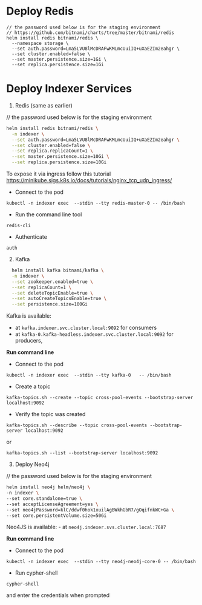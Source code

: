 Deploy Redis
===
```
// the password used below is for the staging environment
// https://github.com/bitnami/charts/tree/master/bitnami/redis
helm install redis bitnami/redis \
  --namespace storage \
  --set auth.password=Lma5LVU8lMcDRAFwKMLmcUuiIQ+uXaEZIm2eahgr \
  --set cluster.enabled=false \
  --set master.persistence.size=1Gi \
  --set replica.persistence.size=1Gi
```


Deploy Indexer Services
===
1. Redis (same as earlier)

// the password used below is for the staging environment
```bash
helm install redis bitnami/redis \
  -n indexer \
  --set auth.password=Lma5LVU8lMcDRAFwKMLmcUuiIQ+uXaEZIm2eahgr \
  --set cluster.enabled=false \
  --set replica.replicaCount=1 \
  --set master.persistence.size=10Gi \
  --set replica.persistence.size=10Gi
```

To expose it via ingress follow this tutorial https://minikube.sigs.k8s.io/docs/tutorials/nginx_tcp_udp_ingress/

- Connect to the pod

`kubectl -n indexer exec  --stdin --tty redis-master-0 -- /bin/bash`

- Run the command line tool

`redis-cli`

- Authenticate

`auth`


2. Kafka

  ```bash
    helm install kafka bitnami/kafka \
    -n indexer \
    --set zookeeper.enabled=true \
    --set replicaCount=1 \
    --set deleteTopicEnable=true \
    --set autoCreateTopicsEnable=true \
    --set persistence.size=100Gi
  ```

  Kafka is available:
  - at `kafka.indexer.svc.cluster.local:9092` for consumers
  - at `kafka-0.kafka-headless.indexer.svc.cluster.local:9092` for producers,

**Run command line**

- Connect to the pod

`kubectl -n indexer exec  --stdin --tty kafka-0   -- /bin/bash`

- Create a topic

`kafka-topics.sh --create --topic cross-pool-events --bootstrap-server localhost:9092`

- Verify the topic was created

`kafka-topics.sh --describe --topic cross-pool-events --bootstrap-server localhost:9092`

or 

`kafka-topics.sh --list --bootstrap-server localhost:9092`

3. Deploy Neo4j

  // the password used below is for the staging environment
  ```bash
  helm install neo4j helm/neo4j \
  -n indexer \
  --set core.standalone=true \
  --set acceptLicenseAgreement=yes \
  --set neo4jPassword=klC/ddwf0hok1xuilAgBWkhGbR7/gOqifnkWC+Ga \
  --set core.persistentVolume.size=50Gi
  ```

  Neo4JS is available:
    - at `neo4j.indexer.svs.cluster.local:7687`

**Run command line**

- Connect to the pod

`kubectl -n indexer exec  --stdin --tty neo4j-neo4j-core-0 -- /bin/bash`

- Run cypher-shell

`cypher-shell`

and enter the credentials when prompted
